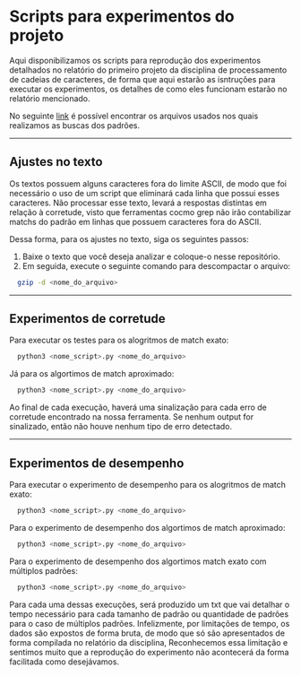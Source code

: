 # Scripts para experimentos do projeto

Aqui disponibilizamos os scripts para reprodução dos experimentos detalhados no relatório do primeiro projeto da disciplina de processamento de cadeias de caracteres, de forma que aqui estarão as isntruções para executar os experimentos, os detalhes de como eles funcionam estarão no relatório mencionado.

No seguinte [link](http://pizzachili.dcc.uchile.cl/texts/nlang/) é possível encontrar os arquivos usados nos quais realizamos as buscas dos padrões.

---

## Ajustes no texto

Os textos possuem alguns caracteres fora do limite ASCII, de modo que foi necessário o uso de um script que eliminará cada linha que possui esses caracteres. Não processar esse texto, levará a respostas distintas em relação à corretude, visto que ferramentas cocmo grep não irão contabilizar matchs do padrão em linhas que possuem caracteres fora do ASCII.

Dessa forma, para os ajustes no texto, siga os seguintes passos:

1. Baixe o texto que você deseja analizar e coloque-o nesse repositório.
2. Em seguida, execute o seguinte comando para descompactar o arquivo: 
```bash 
  gzip -d <nome_do_arquivo> 
  ```
---

## Experimentos de corretude

Para executar os testes para os alogritmos de match exato:
```bash
  python3 <nome_script>.py <nome_do_arquivo>
  ```

Já para os algortimos de match aproximado:
```bash
  python3 <nome_script>.py <nome_do_arquivo>
  ```
 
Ao final de cada execução, haverá uma sinalização para cada erro de corretude encontrado na nossa ferramenta. Se nenhum output for sinalizado, então não houve nenhum tipo de erro detectado.

---

## Experimentos de desempenho

Para executar o experimento de desempenho para os alogritmos de match exato:
```bash
  python3 <nome_script>.py <nome_do_arquivo>
  ```

Para o experimento de desempenho dos algortimos de match aproximado:
```bash
  python3 <nome_script>.py <nome_do_arquivo>
  ```

Para o experimento de desempenho dos algortimos match exato com múltiplos padrões:
```bash
  python3 <nome_script>.py <nome_do_arquivo>
  ```
Para cada uma dessas execuções, será produzido um txt que vai detalhar o tempo necessário para cada tamanho de padrão ou quantidade de padrões para o caso de múltiplos padrões. Infelizmente, por limitações de tempo, os dados são expostos de forma bruta, de modo que só são apresentados de forma compilada no relatório da disciplina, Reconhecemos essa limitação e sentimos muito que a reprodução do experimento não acontecerá da forma facilitada como desejávamos.
